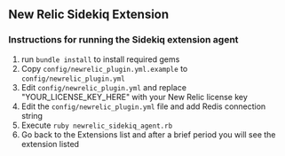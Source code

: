## New Relic Sidekiq Extension

### Instructions for running the Sidekiq extension agent

1. run `bundle install` to install required gems
2. Copy `config/newrelic_plugin.yml.example` to `config/newrelic_plugin.yml`
3. Edit `config/newrelic_plugin.yml` and replace "YOUR_LICENSE_KEY_HERE" with your New Relic license key
4. Edit the `config/newrelic_plugin.yml` file and add Redis connection string
5. Execute `ruby newrelic_sidekiq_agent.rb`
6. Go back to the Extensions list and after a brief period you will see the extension listed
